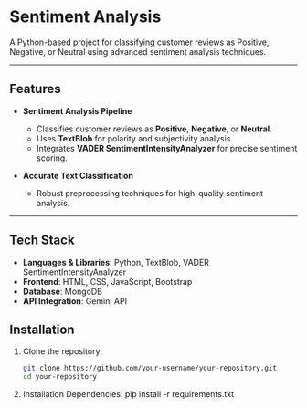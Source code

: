# Sentiment Analysis

A Python-based project for classifying customer reviews as Positive, Negative, or Neutral using advanced sentiment analysis techniques.

---

##  Features

- **Sentiment Analysis Pipeline**  
  - Classifies customer reviews as **Positive**, **Negative**, or **Neutral**.  
  - Uses **TextBlob** for polarity and subjectivity analysis.  
  - Integrates **VADER SentimentIntensityAnalyzer** for precise sentiment scoring.  

- **Accurate Text Classification**  
  - Robust preprocessing techniques for high-quality sentiment analysis.  

---

##  Tech Stack

- **Languages & Libraries**: Python, TextBlob, VADER SentimentIntensityAnalyzer  
- **Frontend**: HTML, CSS, JavaScript, Bootstrap  
- **Database**: MongoDB  
- **API Integration**: Gemini API  

## Installation

1. Clone the repository:  
   ```bash
   git clone https://github.com/your-username/your-repository.git
   cd your-repository
2. Installation Dependencies:
pip install -r requirements.txt


